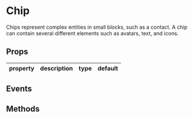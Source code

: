 # Chip

Chips represent complex entities in small blocks, such as a contact. A chip can contain several different elements such as avatars, text, and icons.

## Props

| property | description | type | default |
|----------|-------------|------|---------|

## Events

## Methods
